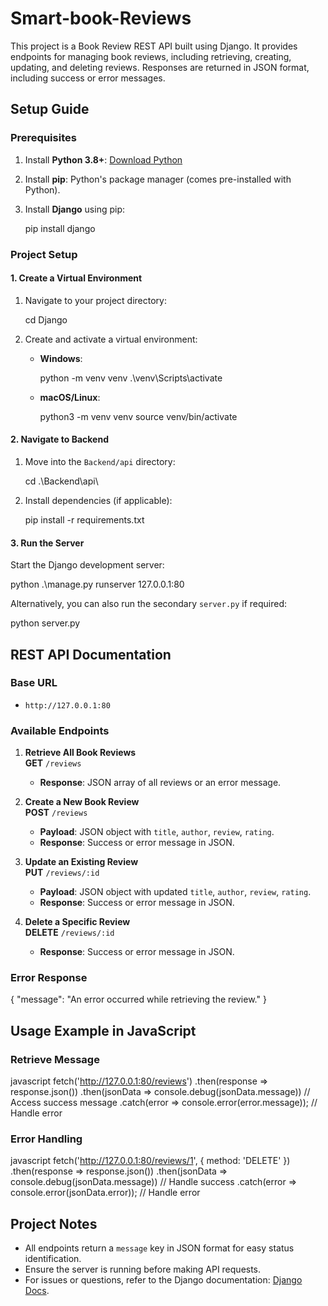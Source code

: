 # Smart-book-Reviews

This project is a Book Review REST API built using Django. It provides endpoints for managing book reviews, including retrieving, creating, updating, and deleting reviews. Responses are returned in JSON format, including success or error messages.



## Setup Guide

### Prerequisites
1. Install **Python 3.8+**: [Download Python](https://www.python.org/downloads/)
2. Install **pip**: Python's package manager (comes pre-installed with Python).
3. Install **Django** using pip:

   pip install django


### Project Setup

#### 1. Create a Virtual Environment
1. Navigate to your project directory:
 
   cd Django
 
2. Create and activate a virtual environment:
   - **Windows**:
    
     python -m venv venv
     .\venv\Scripts\activate
  
   - **macOS/Linux**:
 
     python3 -m venv venv
     source venv/bin/activate



#### 2. Navigate to Backend
1. Move into the `Backend/api` directory:
  
   cd .\Backend\api\

2. Install dependencies (if applicable):
  
   pip install -r requirements.txt




#### 3. Run the Server
Start the Django development server:

python .\manage.py runserver 127.0.0.1:80


Alternatively, you can also run the secondary `server.py` if required:

python server.py


## REST API Documentation

### Base URL
- `http://127.0.0.1:80`

### Available Endpoints

1. **Retrieve All Book Reviews**  
   **GET** `/reviews`  
   - **Response**: JSON array of all reviews or an error message.

2. **Create a New Book Review**  
   **POST** `/reviews`  
   - **Payload**: JSON object with `title`, `author`, `review`, `rating`.
   - **Response**: Success or error message in JSON.

3. **Update an Existing Review**  
   **PUT** `/reviews/:id`  
   - **Payload**: JSON object with updated `title`, `author`, `review`, `rating`.
   - **Response**: Success or error message in JSON.

4. **Delete a Specific Review**  
   **DELETE** `/reviews/:id`  
   - **Response**: Success or error message in JSON.


### Error Response

{
  "message": "An error occurred while retrieving the review."
}



## Usage Example in JavaScript

### Retrieve Message
javascript
fetch('http://127.0.0.1:80/reviews')
  .then(response => response.json())
  .then(jsonData => console.debug(jsonData.message)) // Access success message
  .catch(error => console.error(error.message));      // Handle error


### Error Handling
javascript
fetch('http://127.0.0.1:80/reviews/1', { method: 'DELETE' })
  .then(response => response.json())
  .then(jsonData => console.debug(jsonData.message)) // Handle success
  .catch(error => console.error(jsonData.error));     // Handle error


## Project Notes

- All endpoints return a `message` key in JSON format for easy status identification.
- Ensure the server is running before making API requests.
- For issues or questions, refer to the Django documentation: [Django Docs](https://docs.djangoproject.com/).


